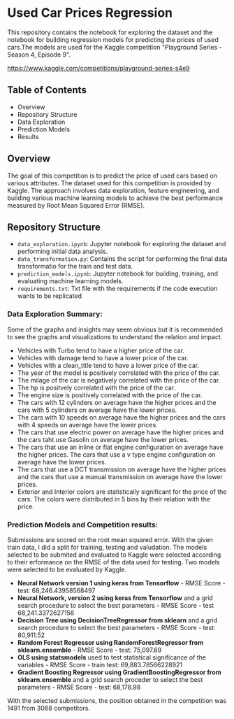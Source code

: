 # Used Car Prices Regression

This repository contains the notebook for exploring the dataset and the notebook for building regression models for predicting the prices of used cars.The models are used for the Kaggle competition "Playground Series - Season 4, Episode 9".

https://www.kaggle.com/competitions/playground-series-s4e9

## Table of Contents
 - Overview
 - Repository Structure
 - Data Exploration
 - Prediction Models
 - Results

## Overview
The goal of this competition is to predict the price of used cars based on various attributes. The dataset used for this competition is provided by Kaggle. The approach involves data exploration, feature engineering, and building various machine learning models to achieve the best performance measured by Root Mean Squared Error (RMSE).

## Repository Structure

 - `data_exploration.ipynb`: Jupyter notebook for exploring the dataset and performing initial data analysis.
 - `data_transformation.py`: Contains the script for performing the final data transformatio for the train and test data.
 - `prediction_models.ipynb`: Jupyter notebook for building, training, and evaluating machine learning models.
 - `requirements.txt`: Txt file with the requirements if the code execution wants to be replicated

### Data Exploration Summary:

Some of the graphs and insights may seem obvious but it is recommended to see the graphs and visualizations to understand the relation and impact.

- Vehicles with Turbo tend to have a higher price of the car.
- Vehicles with damage tend to have a lower price of the car.
- Vehicles with a clean_title tend to have a lower price of the car.
- The year of the model is positively correlated with the price of the car.
- The milage of the car is negatively correlated with the price of the car.
- The hp is positvely correlated with the price of the car.
- The engine size is positively correlated with the price of the car.
- The cars with 12 cylinders on average have the higher prices and the cars with 5 cylinders on average have the lower prices. 
- The cars with 10 speeds on average have the higher prices and the cars with 4 speeds on average have the lower prices.
- The cars that use electric power on average have the higher prices and the cars taht use Gasolin on average have the lower prices.
- The cars that use an inline or flat engine configuration on average have the higher prices. The cars that use a v type engine configuration on average have the lower prices.
- The cars that use a DCT transmission on average have the higher prices and the cars that use a manual transmission on average have the lower prices.
- Exterior and Interior colors are statistically significant for the price of the cars. The colors were distributed in 5 bins by their relation with the price.


### Prediction Models and Competition results:

Submissions are scored on the root mean squared error. With the given train data, I did a split for training, testing and valudation. The models selected to be submited and evaluated to Kaggle were selected according to their erformance on the RMSE of the data used for testing. Two models were selected to be evaluated by Kaggle.

- **Neural Network version 1 using keras from Tensorflow** - RMSE Score - test:  68,246.43958568497
- **Neural Network, version 2 using keras from Tensorflow** and a grid search procedure to select the best parameters - RMSE Score - test 68,241.3372627156
- **Decision Tree using DecisionTreeRegressor from sklearn** and a grid search procedure to select the best parameters - RMSE Score - test: 80,911.52
- **Random Forest Regressor using RandomForestRegressor from sklearn.ensemble** - RMSE Score - test: 75,097.69
- **OLS using statsmodels** used to test statistical significance of the variables - RMSE Score - train test: 69,883.78566228921
- **Gradient Boosting Regressor using GradientBoostingRegressor from sklearn.ensemble** and a grid search proceder to select the best parameters - RMSE Score - test: 68,178.98

With the selected submissions, the position obtained in the competition was 1491 from 3068 competitors.
